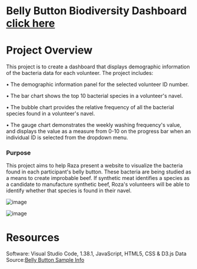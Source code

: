 # Belly Button Biodiversity Dashboard [click here](https://summerginger.github.io/Belly-Button-Bio/)

# Project Overview
This project is to create a dashboard that displays demographic information of the bacteria data for each volunteer. The project includes:

•	The demographic information panel for the selected volunteer ID number.

•	The bar chart shows the top 10 bacterial species in a volunteer's navel. 

•	The bubble chart provides the relative frequency of all the bacterial species found in a volunteer's navel.

•	The gauge chart demonstrates the weekly washing frequency's value, and displays the value as a measure from 0-10 on the progress bar when an individual ID is selected from the dropdown menu.

### Purpose
This project aims to help Raza present a website to visualize the bacteria found in each participant's belly button. These bacteria are being studied as a means to create improbable beef. If synthetic meat identifies a species as a candidate to manufacture synthetic beef, Roza's volunteers will be able to identify whether that species is found in their navel.

![image](https://user-images.githubusercontent.com/82733723/138562547-3b39504b-7926-4d2c-a3a4-3251649c4ceb.png)

![image](https://user-images.githubusercontent.com/82733723/138562570-16b33ad3-3893-4caf-af19-154e4e687fc0.png)

# Resources
Software: Visual Studio Code, 1.38.1, JavaScript, HTML5, CSS & D3.js
Data Source:[Belly Button Sample Info](https://github.com/summerginger/Belly-Button-Bio/blob/main/samples.json)

